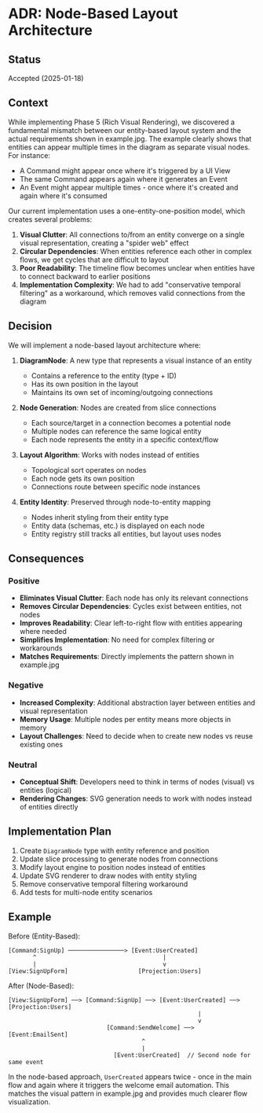 # ADR: Node-Based Layout Architecture

## Status

Accepted (2025-01-18)

## Context

While implementing Phase 5 (Rich Visual Rendering), we discovered a fundamental mismatch between our entity-based layout system and the actual requirements shown in example.jpg. The example clearly shows that entities can appear multiple times in the diagram as separate visual nodes. For instance:

- A Command might appear once where it's triggered by a UI View
- The same Command appears again where it generates an Event
- An Event might appear multiple times - once where it's created and again where it's consumed

Our current implementation uses a one-entity-one-position model, which creates several problems:

1. **Visual Clutter**: All connections to/from an entity converge on a single visual representation, creating a "spider web" effect
2. **Circular Dependencies**: When entities reference each other in complex flows, we get cycles that are difficult to layout
3. **Poor Readability**: The timeline flow becomes unclear when entities have to connect backward to earlier positions
4. **Implementation Complexity**: We had to add "conservative temporal filtering" as a workaround, which removes valid connections from the diagram

## Decision

We will implement a node-based layout architecture where:

1. **DiagramNode**: A new type that represents a visual instance of an entity
   - Contains a reference to the entity (type + ID)
   - Has its own position in the layout
   - Maintains its own set of incoming/outgoing connections

2. **Node Generation**: Nodes are created from slice connections
   - Each source/target in a connection becomes a potential node
   - Multiple nodes can reference the same logical entity
   - Each node represents the entity in a specific context/flow

3. **Layout Algorithm**: Works with nodes instead of entities
   - Topological sort operates on nodes
   - Each node gets its own position
   - Connections route between specific node instances

4. **Entity Identity**: Preserved through node-to-entity mapping
   - Nodes inherit styling from their entity type
   - Entity data (schemas, etc.) is displayed on each node
   - Entity registry still tracks all entities, but layout uses nodes

## Consequences

### Positive

- **Eliminates Visual Clutter**: Each node has only its relevant connections
- **Removes Circular Dependencies**: Cycles exist between entities, not nodes
- **Improves Readability**: Clear left-to-right flow with entities appearing where needed
- **Simplifies Implementation**: No need for complex filtering or workarounds
- **Matches Requirements**: Directly implements the pattern shown in example.jpg

### Negative

- **Increased Complexity**: Additional abstraction layer between entities and visual representation
- **Memory Usage**: Multiple nodes per entity means more objects in memory
- **Layout Challenges**: Need to decide when to create new nodes vs reuse existing ones

### Neutral

- **Conceptual Shift**: Developers need to think in terms of nodes (visual) vs entities (logical)
- **Rendering Changes**: SVG generation needs to work with nodes instead of entities directly

## Implementation Plan

1. Create `DiagramNode` type with entity reference and position
2. Update slice processing to generate nodes from connections
3. Modify layout engine to position nodes instead of entities
4. Update SVG renderer to draw nodes with entity styling
5. Remove conservative temporal filtering workaround
6. Add tests for multi-node entity scenarios

## Example

Before (Entity-Based):
```
[Command:SignUp] ────────────────> [Event:UserCreated]
       ^                                    |
       |                                    v
[View:SignUpForm]                    [Projection:Users]
```

After (Node-Based):
```
[View:SignUpForm] ──> [Command:SignUp] ──> [Event:UserCreated] ──> [Projection:Users]
                                                      |
                                                      v
                            [Command:SendWelcome] ──> [Event:EmailSent]
                                      ^
                                      |
                              [Event:UserCreated]  // Second node for same event
```

In the node-based approach, `UserCreated` appears twice - once in the main flow and again where it triggers the welcome email automation. This matches the visual pattern in example.jpg and provides much clearer flow visualization.